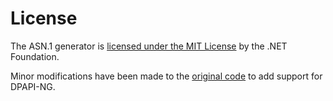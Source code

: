 # License

The ASN.1 generator is [licensed under the MIT License](https://github.com/dotnet/runtime/blob/main/LICENSE.TXT) by the .NET Foundation.

Minor modifications have been made to the [original code](https://github.com/dotnet/runtime/tree/main/src/libraries/Common/src/System/Security/Cryptography/Asn1) to add support for DPAPI-NG.